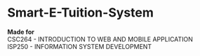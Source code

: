 # Smart-E-Tuition-System
<b>Made for</b><br>
CSC264 - INTRODUCTION TO WEB AND MOBILE APPLICATION <br>
ISP250 - INFORMATION SYSTEM DEVELOPMENT
